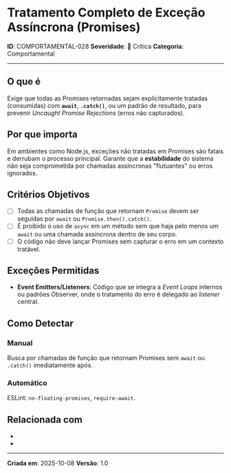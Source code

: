 # Tratamento Completo de Exceção Assíncrona (Promises)

**ID**: COMPORTAMENTAL-028
**Severidade**: 🔴 Crítica
**Categoria**: Comportamental

---

## O que é

Exige que todas as Promises retornadas sejam explicitamente tratadas (consumidas) com **`await`**, **`.catch()`**, ou um padrão de resultado, para prevenir *Uncaught Promise Rejections* (erros não capturados).

## Por que importa

Em ambientes como Node.js, exceções não tratadas em Promises são fatais e derrubam o processo principal. Garante que a **estabilidade** do sistema não seja comprometida por chamadas assíncronas "flutuantes" ou erros ignorados.

## Critérios Objetivos

- [ ] Todas as chamadas de função que retornam `Promise` devem ser seguidas por `await` ou `Promise.then().catch()`.
- [ ] É proibido o uso de `async` em um método sem que haja pelo menos um `await` ou uma chamada assíncrona dentro de seu corpo.
- [ ] O código não deve lançar Promises sem capturar o erro em um contexto tratável.

## Exceções Permitidas

- **Event Emitters/Listeners**: Código que se integra a *Event Loops* internos ou padrões Observer, onde o tratamento do erro é delegado ao *listener* central.

## Como Detectar

### Manual

Busca por chamadas de função que retornam Promises sem `await` ou `.catch()` imediatamente após.

### Automático

ESLint: `no-floating-promises`, `require-await`.

## Relacionada com

- [COMPORTAMENTAL-027]: reforça (Qualidade no Tratamento de Erros)
- [COMPORTAMENTAL-014]: complementa (DIP em funções de I/O)

---

**Criada em**: 2025-10-08
**Versão**: 1.0
